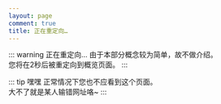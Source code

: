 ```yaml
---
layout: page
comment: true
title: 正在重定向…
---
```


::: warning 正在重定向…
由于本部分概念较为简单，故不做介绍。<br>
您将在2秒后被重定向到概览页面。
:::

::: tip 嘿嘿
正常情况下您也不应看到这个页面。<br>
大不了就是某人输错网址咯~
:::

<script setup>
import { ref, onMounted } from 'vue';

const seconds = ref(2);

onMounted(() => {
  const interval = setInterval(() => {
    seconds.value--;
    if (seconds.value <= 0) {
      clearInterval(interval);
      window.location.href = '/resources/video/map'
    }
  }, 1000)
})
</script>

<template>
  <div class="container mx-auto px-4 py-8 text-center">
    <h1 class="text-2xl font-bold mb-4">页面迁移提示</h1>
    <p class="mb-2">
      您将在 <span class="font-bold text-green-500">{{ seconds }}</span> 秒后被重定向到
      <a href="/resources/picture/map" class="text-blue-500 hover:underline">导览页面</a>
    </p>
    <p>
      <a href="/resources/picture/map" class="inline-block mt-4 px-4 py-2 bg-blue-500 text-white rounded hover:bg-blue-600">
        立即跳转
      </a>
    </p>
  </div>
</template>